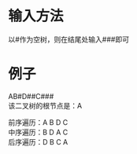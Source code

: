 输入方法
=======
以#作为空树，则在结尾处输入###即可   

例子
====
AB#D##C###   
该二叉树的根节点是：A   

前序遍历：A B D C    
中序遍历：B D A C    
后序遍历：D B C A   